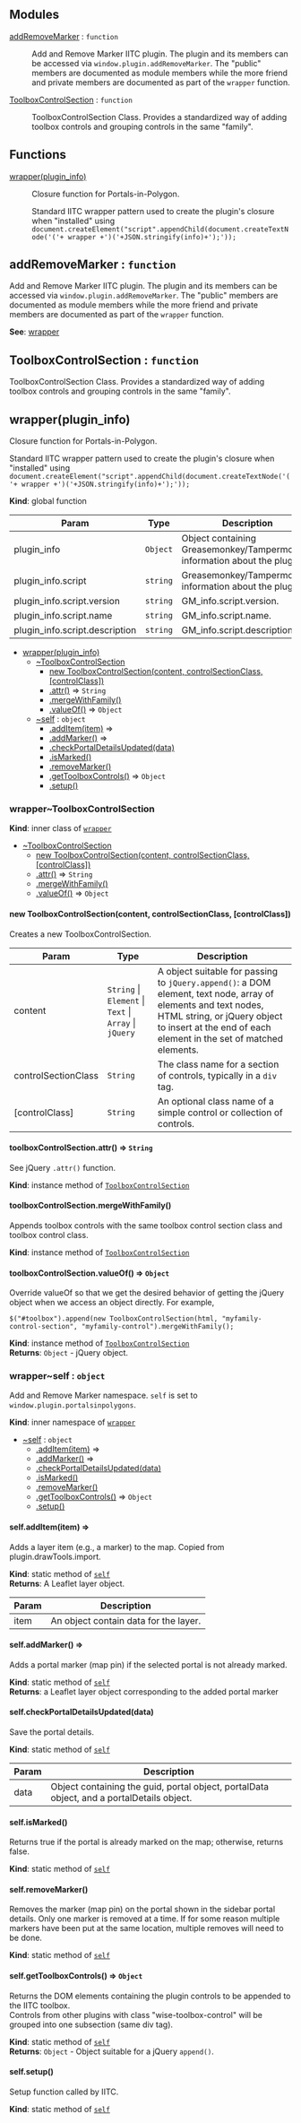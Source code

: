 ## Modules

<dl>
<dt><a href="#module_addRemoveMarker">addRemoveMarker</a> : <code>function</code></dt>
<dd><p>Add and Remove Marker IITC plugin.  The plugin and its members can be accessed via
<code>window.plugin.addRemoveMarker</code>.  The &quot;public&quot; members are documented as module members while the more
friend and private members are documented as part of the <code>wrapper</code> function.</p>
</dd>
<dt><a href="#module_ToolboxControlSection">ToolboxControlSection</a> : <code>function</code></dt>
<dd><p>ToolboxControlSection Class.  Provides a standardized way of adding toolbox controls and grouping controls in 
the same &quot;family&quot;.</p>
</dd>
</dl>

## Functions

<dl>
<dt><a href="#wrapper">wrapper(plugin_info)</a></dt>
<dd><p>Closure function for Portals-in-Polygon.</p>
<p>Standard IITC wrapper pattern used to create the plugin&#39;s closure when
&quot;installed&quot; using <code>document.createElement(&quot;script&quot;.appendChild(document.createTextNode(&#39;(&#39;+ wrapper +&#39;)(&#39;+JSON.stringify(info)+&#39;);&#39;));</code></p>
</dd>
</dl>

<a name="module_addRemoveMarker"></a>

## addRemoveMarker : <code>function</code>
Add and Remove Marker IITC plugin.  The plugin and its members can be accessed via`window.plugin.addRemoveMarker`.  The "public" members are documented as module members while the morefriend and private members are documented as part of the `wrapper` function.

**See**: [wrapper](#wrapper)  
<a name="module_ToolboxControlSection"></a>

## ToolboxControlSection : <code>function</code>
ToolboxControlSection Class.  Provides a standardized way of adding toolbox controls and grouping controls in the same "family".

<a name="wrapper"></a>

## wrapper(plugin_info)
Closure function for Portals-in-Polygon.Standard IITC wrapper pattern used to create the plugin's closure when"installed" using `document.createElement("script".appendChild(document.createTextNode('('+ wrapper +')('+JSON.stringify(info)+');'));`

**Kind**: global function  

| Param | Type | Description |
| --- | --- | --- |
| plugin_info | <code>Object</code> | Object containing Greasemonkey/Tampermonkey information about the plugin. |
| plugin_info.script | <code>string</code> | Greasemonkey/Tampermonkey information about the plugin. |
| plugin_info.script.version | <code>string</code> | GM_info.script.version. |
| plugin_info.script.name | <code>string</code> | GM_info.script.name. |
| plugin_info.script.description | <code>string</code> | GM_info.script.description. |


* [wrapper(plugin_info)](#wrapper)
    * [~ToolboxControlSection](#wrapper..ToolboxControlSection)
        * [new ToolboxControlSection(content, controlSectionClass, [controlClass])](#new_wrapper..ToolboxControlSection_new)
        * [.attr()](#wrapper..ToolboxControlSection+attr) ⇒ <code>String</code>
        * [.mergeWithFamily()](#wrapper..ToolboxControlSection+mergeWithFamily)
        * [.valueOf()](#wrapper..ToolboxControlSection+valueOf) ⇒ <code>Object</code>
    * [~self](#wrapper..self) : <code>object</code>
        * [.addItem(item)](#wrapper..self.addItem) ⇒
        * [.addMarker()](#wrapper..self.addMarker) ⇒
        * [.checkPortalDetailsUpdated(data)](#wrapper..self.checkPortalDetailsUpdated)
        * [.isMarked()](#wrapper..self.isMarked)
        * [.removeMarker()](#wrapper..self.removeMarker)
        * [.getToolboxControls()](#wrapper..self.getToolboxControls) ⇒ <code>Object</code>
        * [.setup()](#wrapper..self.setup)

<a name="wrapper..ToolboxControlSection"></a>

### wrapper~ToolboxControlSection
**Kind**: inner class of <code>[wrapper](#wrapper)</code>  

* [~ToolboxControlSection](#wrapper..ToolboxControlSection)
    * [new ToolboxControlSection(content, controlSectionClass, [controlClass])](#new_wrapper..ToolboxControlSection_new)
    * [.attr()](#wrapper..ToolboxControlSection+attr) ⇒ <code>String</code>
    * [.mergeWithFamily()](#wrapper..ToolboxControlSection+mergeWithFamily)
    * [.valueOf()](#wrapper..ToolboxControlSection+valueOf) ⇒ <code>Object</code>

<a name="new_wrapper..ToolboxControlSection_new"></a>

#### new ToolboxControlSection(content, controlSectionClass, [controlClass])
Creates a new ToolboxControlSection.


| Param | Type | Description |
| --- | --- | --- |
| content | <code>String</code> &#124; <code>Element</code> &#124; <code>Text</code> &#124; <code>Array</code> &#124; <code>jQuery</code> | A object suitable for passing to `jQuery.append()`: a 	DOM element, text node, array of elements and text nodes, HTML string, or jQuery object to insert at the end of 	each element in the set of matched elements. |
| controlSectionClass | <code>String</code> | The class name for a section of controls, typically in a `div` tag. |
| [controlClass] | <code>String</code> | An optional class name of a simple control or collection of controls. |

<a name="wrapper..ToolboxControlSection+attr"></a>

#### toolboxControlSection.attr() ⇒ <code>String</code>
See jQuery `.attr()` function.

**Kind**: instance method of <code>[ToolboxControlSection](#wrapper..ToolboxControlSection)</code>  
<a name="wrapper..ToolboxControlSection+mergeWithFamily"></a>

#### toolboxControlSection.mergeWithFamily()
Appends toolbox controls with the same toolbox control section class and toolbox control class.

**Kind**: instance method of <code>[ToolboxControlSection](#wrapper..ToolboxControlSection)</code>  
<a name="wrapper..ToolboxControlSection+valueOf"></a>

#### toolboxControlSection.valueOf() ⇒ <code>Object</code>
Override valueOf so that we get the desired behavior of getting the jQuery object when we access an objectdirectly.  For example,```$("#toolbox").append(new ToolboxControlSection(html, "myfamily-control-section", "myfamily-control").mergeWithFamily();```

**Kind**: instance method of <code>[ToolboxControlSection](#wrapper..ToolboxControlSection)</code>  
**Returns**: <code>Object</code> - jQuery object.  
<a name="wrapper..self"></a>

### wrapper~self : <code>object</code>
Add and Remove Marker namespace.  `self` is set to `window.plugin.portalsinpolygons`.

**Kind**: inner namespace of <code>[wrapper](#wrapper)</code>  

* [~self](#wrapper..self) : <code>object</code>
    * [.addItem(item)](#wrapper..self.addItem) ⇒
    * [.addMarker()](#wrapper..self.addMarker) ⇒
    * [.checkPortalDetailsUpdated(data)](#wrapper..self.checkPortalDetailsUpdated)
    * [.isMarked()](#wrapper..self.isMarked)
    * [.removeMarker()](#wrapper..self.removeMarker)
    * [.getToolboxControls()](#wrapper..self.getToolboxControls) ⇒ <code>Object</code>
    * [.setup()](#wrapper..self.setup)

<a name="wrapper..self.addItem"></a>

#### self.addItem(item) ⇒
Adds a layer item (e.g., a marker) to the map.  Copied from plugin.drawTools.import.

**Kind**: static method of <code>[self](#wrapper..self)</code>  
**Returns**: A Leaflet layer object.  

| Param | Description |
| --- | --- |
| item | An object contain data for the layer. |

<a name="wrapper..self.addMarker"></a>

#### self.addMarker() ⇒
Adds a portal marker (map pin) if the selected portal is not already marked.

**Kind**: static method of <code>[self](#wrapper..self)</code>  
**Returns**: a Leaflet layer object corresponding to the added portal marker  
<a name="wrapper..self.checkPortalDetailsUpdated"></a>

#### self.checkPortalDetailsUpdated(data)
Save the portal details.

**Kind**: static method of <code>[self](#wrapper..self)</code>  

| Param | Description |
| --- | --- |
| data | Object containing the guid, portal object, portalData object, and a portalDetails object. |

<a name="wrapper..self.isMarked"></a>

#### self.isMarked()
Returns true if the portal is already marked on the map; otherwise, returns false.

**Kind**: static method of <code>[self](#wrapper..self)</code>  
<a name="wrapper..self.removeMarker"></a>

#### self.removeMarker()
Removes the marker (map pin) on the portal shown in the sidebar portal details.Only one marker is removed at a time.  If for some reason multiple markers havebeen put at the same location, multiple removes will need to be done.

**Kind**: static method of <code>[self](#wrapper..self)</code>  
<a name="wrapper..self.getToolboxControls"></a>

#### self.getToolboxControls() ⇒ <code>Object</code>
Returns the DOM elements containing the plugin controls to be appended to the IITC toolbox.<br>Controls from other plugins with class "wise-toolbox-control" will be grouped into one subsection (same div tag).

**Kind**: static method of <code>[self](#wrapper..self)</code>  
**Returns**: <code>Object</code> - Object suitable for a jQuery `append()`.  
<a name="wrapper..self.setup"></a>

#### self.setup()
Setup function called by IITC.

**Kind**: static method of <code>[self](#wrapper..self)</code>  
